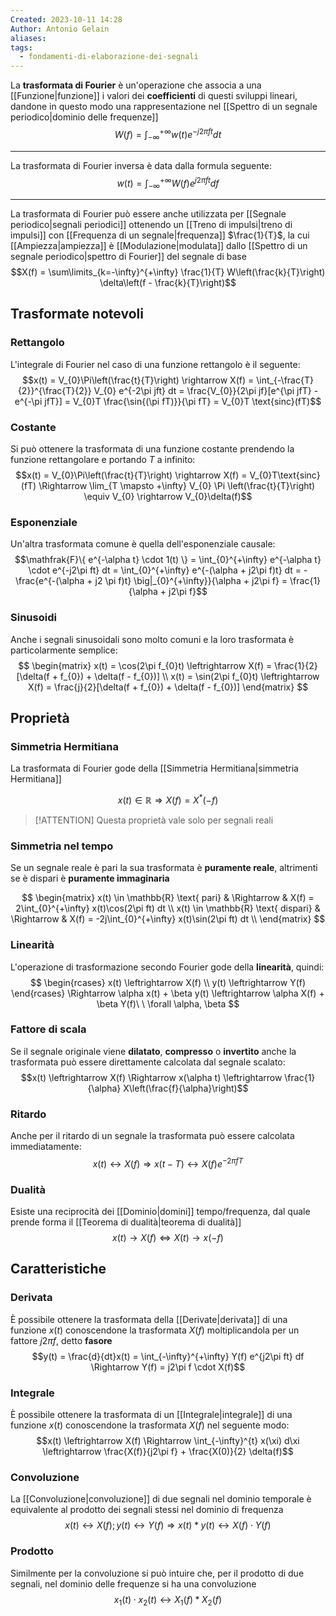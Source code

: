 ```yaml
---
Created: 2023-10-11 14:28
Author: Antonio Gelain
aliases: 
tags:
  - fondamenti-di-elaborazione-dei-segnali
---
```


La **trasformata di Fourier** è un'operazione che associa a una [[Funzione|funzione]] i valori dei **coefficienti** di questi sviluppi lineari, dandone in questo modo una rappresentazione nel [[Spettro di un segnale periodico|dominio delle frequenze]]
$$W(f) = \int_{-\infty}^{+\infty} w(t) e^{-j2\pi ft} dt$$

---

La trasformata di Fourier inversa è data dalla formula seguente:
$$w(t) = \int_{-\infty}^{+\infty} W(f) e^{j2\pi ft} df$$

---

La trasformata di Fourier può essere anche utilizzata per [[Segnale periodico|segnali periodici]] ottenendo un [[Treno di impulsi|treno di impulsi]] con [[Frequenza di un segnale|frequenza]] $\frac{1}{T}$, la cui [[Ampiezza|ampiezza]] è [[Modulazione|modulata]] dallo [[Spettro di un segnale periodico|spettro di Fourier]] del segnale di base
$$X(f) = \sum\limits_{k=-\infty}^{+\infty} \frac{1}{T} W\left(\frac{k}{T}\right) \delta\left(f - \frac{k}{T}\right)$$

## Trasformate notevoli

### Rettangolo

L'integrale di Fourier nel caso di una funzione rettangolo è il seguente:
$$x(t) = V_{0}\Pi\left(\frac{t}{T}\right) \rightarrow X(f) = \int_{-\frac{T}{2}}^{\frac{T}{2}} V_{0} e^{-2\pi jft} dt = \frac{V_{0}}{2\pi jf}[e^{\pi jfT} - e^{-\pi jfT}] = V_{0}T \frac{\sin{(\pi fT)}}{\pi fT} = V_{0}T \text{sinc}(fT)$$

### Costante

Si può ottenere la trasformata di una funzione costante prendendo la funzione rettangolare e portando $T$ a infinito:
$$x(t) = V_{0}\Pi\left(\frac{t}{T}\right) \rightarrow X(f) = V_{0}T\text{sinc}(fT) \Rightarrow \lim_{T \mapsto +\infty} V_{0} \Pi \left(\frac{t}{T}\right) \equiv V_{0} \rightarrow V_{0}\delta(f)$$

### Esponenziale

Un'altra trasformata comune è quella dell'esponenziale causale:
$$\mathfrak{F}\{ e^{-\alpha t} \cdot 1(t) \} = \int_{0}^{+\infty} e^{-\alpha t} \cdot e^{-j2\pi ft} dt = \int_{0}^{+\infty} e^{-(\alpha + j2\pi f)t} dt = - \frac{e^{-(\alpha + j2 \pi f)t} \big|_{0}^{+\infty}}{\alpha + j2\pi f} = \frac{1}{\alpha + j2\pi f}$$

### Sinusoidi

Anche i segnali sinusoidali sono molto comuni e la loro trasformata è particolarmente semplice:
$$
\begin{matrix}
x(t) = \cos(2\pi f_{0}t) \leftrightarrow X(f) = \frac{1}{2}[\delta(f + f_{0}) + \delta(f - f_{0})] \\
x(t) = \sin(2\pi f_{0}t) \leftrightarrow X(f) = \frac{j}{2}[\delta(f + f_{0}) + \delta(f - f_{0})]
\end{matrix}
$$

## Proprietà

### Simmetria Hermitiana

La trasformata di Fourier gode della [[Simmetria Hermitiana|simmetria Hermitiana]]

$$x(t) \in \mathbb{R} \Rightarrow X(f) = X^{*}(-f)$$

>[!ATTENTION] Questa proprietà vale solo per segnali reali


### Simmetria nel tempo

Se un segnale reale è pari la sua trasformata è **puramente reale**, altrimenti se è dispari è **puramente immaginaria**

$$
\begin{matrix}
x(t) \in \mathbb{R} \text{ pari} & \Rightarrow & X(f) = 2\int_{0}^{+\infty} x(t)\cos(2\pi ft) dt \\
x(t) \in \mathbb{R} \text{ dispari} & \Rightarrow & X(f) = -2j\int_{0}^{+\infty} x(t)\sin(2\pi ft) dt \\
\end{matrix}
$$

### Linearità

L'operazione di trasformazione secondo Fourier gode della **linearità**, quindi:
$$
\begin{rcases}
x(t) \leftrightarrow X(f) \\
y(t) \leftrightarrow Y(f)
\end{rcases}
\Rightarrow \alpha x(t) + \beta y(t) \leftrightarrow \alpha X(f) + \beta Y(f)\ \ \forall \alpha, \beta
$$

### Fattore di scala

Se il segnale originale viene **dilatato**, **compresso** o **invertito** anche la trasformata può essere direttamente calcolata dal segnale scalato:
$$x(t) \leftrightarrow X(f) \Rightarrow x(\alpha t) \leftrightarrow \frac{1}{\alpha} X\left(\frac{f}{\alpha}\right)$$

### Ritardo

Anche per il ritardo di un segnale la trasformata può essere calcolata immediatamente:
$$x(t) \leftrightarrow X(f) \Rightarrow x(t - T) \leftrightarrow X(f) e^{-2\pi fT}$$

### Dualità

Esiste una reciprocità dei [[Dominio|domini]] tempo/frequenza, dal quale prende forma il [[Teorema di dualità|teorema di dualità]]
$$x(t) \rightarrow X(f) \iff X(t) \rightarrow x(-f)$$

## Caratteristiche
### Derivata

È possibile ottenere la trasformata della [[Derivate|derivata]] di una funzione $x(t)$ conoscendone la trasformata $X(f)$ moltiplicandola per un fattore $j2\pi f$, detto **fasore**
$$y(t) = \frac{d}{dt}x(t) = \int_{-\infty}^{+\infty} Y(f) e^{j2\pi ft} df \Rightarrow Y(f) = j2\pi f \cdot X(f)$$

### Integrale

È possibile ottenere la trasformata di un [[Integrale|integrale]] di una funzione $x(t)$ conoscendone la trasformata $X(f)$ nel seguente modo:
$$x(t) \leftrightarrow X(f) \Rightarrow \int_{-\infty}^{t} x(\xi) d\xi \leftrightarrow \frac{X(f)}{j2\pi f} + \frac{X(0)}{2} \delta(f)$$

### Convoluzione
La [[Convoluzione|convoluzione]] di due segnali nel dominio temporale è equivalente al prodotto dei segnali stessi nel dominio di frequenza
$$x(t) \leftrightarrow X(f); y(t) \leftrightarrow Y(f) \Rightarrow x(t) * y(t) \leftrightarrow X(f) \cdot Y(f)$$

### Prodotto
Similmente per la convoluzione si può intuire che, per il prodotto di due segnali, nel dominio delle frequenze si ha una convoluzione
$$x_{1}(t) \cdot x_{2}(t) \leftrightarrow X_{1}(f) * X_{2}(f)$$